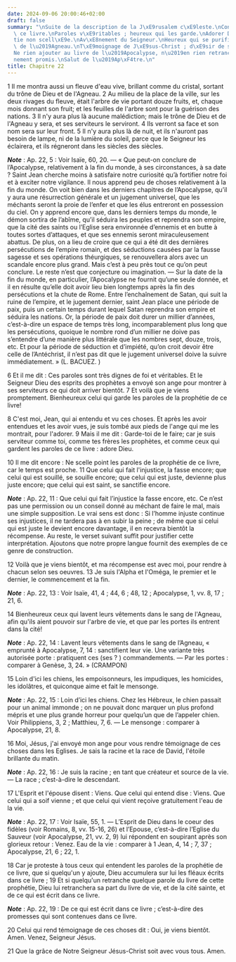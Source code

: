 ```yaml
---
date: 2024-09-06 20:00:46+02:00
draft: false
summary: "\nSuite de la description de la J\xE9rusalem c\xE9leste.\nConclusion de\
  \ ce livre.\nParoles v\xE9ritables ; heureux qui les garde.\nAdorer Dieu.\nProph\xE9\
  tie non scell\xE9e.\nAv\xE8nement du Seigneur.\nHeureux qui se purifie dans le sang\
  \ de l\u2019Agneau.\nT\xE9moignage de J\xE9sus-Christ ; d\xE9sir de son av\xE8nement.\n\
  Ne rien ajouter au livre de l\u2019Apocalypse, n\u2019en rien retrancher.\nAv\xE8\
  nement promis.\nSalut de l\u2019Ap\xF4tre.\n"
title: Chapitre 22
---
```





1 Il me montra aussi un fleuve d'eau vive, brillant comme du cristal, sortant du trône de Dieu et de l'Agneau. 2 Au milieu de la place de la ville, sur les deux rivages du fleuve, était l'arbre de vie portant douze fruits, et, chaque mois donnant son fruit; et les feuilles de l'arbre sont pour la guérison des nations. 3 Il n'y aura plus là aucune malédiction; mais le trône de Dieu et de l'Agneau y sera, et ses serviteurs le serviront. 4 Ils verront sa face et son nom sera sur leur front. 5 Il n'y aura plus là de nuit, et ils n'auront pas besoin de lampe, ni de la lumière du soleil, parce que le Seigneur les éclairera, et ils régneront dans les siècles des siècles.

***Note*** :  Ap. 22, 5 : Voir Isaïe, 60, 20. ― « Que peut-on conclure de l’Apocalypse, relativement à la fin du monde, à ses circonstances, à sa date ? Saint Jean cherche moins à satisfaire notre curiosité qu’à fortifier notre foi et à exciter notre vigilance. Il nous apprend peu de choses relativement à la fin du monde. On voit bien dans les derniers chapitres de l’Apocalypse, qu’il y aura une résurrection générale et un jugement universel, que les méchants seront la proie de l’enfer et que les élus entreront en possession du ciel. On y apprend encore que, dans les derniers temps du monde, le démon sortira de l’abîme, qu’il séduira les peuples et reprendra son empire, que la cité des saints ou l’Eglise sera environnée d’ennemis et en butte à toutes sortes d’attaques, et que ses ennemis seront miraculeusement abattus. De plus, on a lieu de croire que ce qui a été dit des dernières persécutions de l’empire romain, et des séductions causées par la fausse sagesse et ses opérations théurgiques, se renouvellera alors avec
un scandale encore plus grand. Mais c’est à peu près tout ce qu’on peut conclure. Le reste n’est que conjecture ou imagination. ― Sur la date de la fin du monde, en particulier, l’Apocalypse ne fournit qu’une seule donnée, et il en résulte qu’elle doit avoir lieu bien longtemps après la fin des persécutions et la chute de Rome. Entre l’enchaînement de Satan, qui suit la ruine de l’empire, et le jugement dernier, saint Jean place une période de paix, puis un certain temps durant lequel Satan reprendra son empire et séduira les nations. Or, la période de paix doit durer un millier d’années, c’est-à-dire un espace de temps très long, incomparablement plus long que les persécutions, quoique le nombre rond d’un millier ne doive pas s’entendre d’une manière plus littérale que les nombres sept, douze, trois, etc. Et pour la période de séduction et d’impiété, qu’on croit devoir être celle de l’Antéchrist, il n’est pas dit que le jugement universel doive la suivre immédiatement. » (L. BACUEZ. )


6 Et il me dit : Ces paroles sont très dignes de foi et véritables. Et le Seigneur Dieu des esprits des prophètes a envoyé son ange pour montrer à ses serviteurs ce qui doit arriver bientôt. 7 Et voilà que je viens promptement. Bienheureux celui qui garde les paroles de la prophétie de ce livre!


8 C'est moi, Jean, qui ai entendu et vu ces choses. Et après les avoir entendues et les avoir vues, je suis tombé aux pieds de l'ange qui me les montrait, pour l'adorer. 9 Mais il me dit : Garde-toi de le faire; car je suis serviteur comme toi, comme tes frères les prophètes, et comme ceux qui gardent les paroles de ce livre : adore Dieu.


10 Il me dit encore : Ne scelle point les paroles de la prophétie de ce livre, car le temps est proche. 11 Que celui qui fait l'injustice, la fasse encore; que celui qui est souillé, se souille encore; que celui qui est juste, devienne plus juste encore; que celui qui est saint, se sanctifie encore.

***Note*** :  Ap. 22, 11 : Que celui qui fait l’injustice la fasse encore, etc. Ce n’est pas une permission ou un conseil donné au méchant de faire le mal, mais une simple supposition. Le vrai sens est donc : Si l’homme injuste continue ses injustices, il ne tardera pas à en subir la peine ; de même que si celui qui est juste le devient encore davantage, il en recevra bientôt la récompense. Au reste, le verset suivant suffit pour justifier cette interprétation. Ajoutons que notre propre langue fournit des exemples de ce genre de construction.


12 Voilà que je viens bientôt, et ma récompense est avec moi, pour rendre à chacun selon ses oeuvres. 13 Je suis l'Alpha et l'Oméga, le premier et le dernier, le commencement et la fin.

***Note*** :  Ap. 22, 13 : Voir Isaïe, 41, 4 ; 44, 6 ; 48, 12 ; Apocalypse, 1, vv. 8, 17 ; 21, 6.

14 Bienheureux ceux qui lavent leurs vêtements dans le sang de l'Agneau, afin qu'ils aient pouvoir sur l'arbre de vie, et que par les portes ils entrent dans la cité!

***Note*** :  Ap. 22, 14 : Lavent leurs vêtements dans le sang de l’Agneau, « emprunté à Apocalypse, 7, 14 : sanctifient leur vie. Une variante très autorisée porte : pratiquent ces (ses ? ) commandements. ― Par les portes : comparer à Genèse, 3, 24. » (CRAMPON)

15 Loin d'ici les chiens, les empoisonneurs, les impudiques, les homicides, les idolâtres, et quiconque aime et fait le mensonge.

***Note*** :  Ap. 22, 15 : Loin d’ici les chiens. Chez les Hébreux, le chien passait pour un animal immonde ; on ne pouvait donc marquer un plus profond mépris et une plus grande horreur pour quelqu’un que de l’appeler chien. Voir Philippiens, 3, 2 ; Matthieu, 7, 6. ― Le mensonge : comparer à Apocalypse, 21, 8.

16 Moi, Jésus, j'ai envoyé mon ange pour vous rendre témoignage de ces choses dans les Eglises. Je sais la racine et la race de David, l'étoile brillante du matin.

***Note*** :  Ap. 22, 16 : Je suis la racine ; en tant que créateur et source de la vie. ― La race ; c’est-à-dire le descendant.


17 L'Esprit et l'épouse disent : Viens. Que celui qui entend dise : Viens. Que celui qui a soif vienne ; et que celui qui vient reçoive gratuitement l'eau de la vie.

***Note*** :  Ap. 22, 17 : Voir Isaïe, 55, 1. ― L’Esprit de Dieu dans le coeur des fidèles (voir Romains, 8, vv. 15-16, 26) et l’Epouse, c’est-à-dire l’Eglise du Sauveur (voir Apocalypse, 21, vv. 2, 9) lui répondent en soupirant après son glorieux retour : Venez. Eau de la vie : comparer à 1 Jean, 4, 14 ; 7, 37 ; Apocalypse, 21, 6 ; 22, 1.


18 Car je proteste à tous ceux qui entendent les paroles de la prophétie de ce livre, que si quelqu'un y ajoute, Dieu accumulera sur lui les fléaux écrits dans ce livre ; 19 Et si quelqu'un retranche quelque parole du livre de cette prophétie, Dieu lui retranchera sa part du livre de vie, et de la cité sainte, et de ce qui est écrit dans ce livre.

***Note*** :  Ap. 22, 19 : De ce qui est écrit dans ce livre ; c’est-à-dire des promesses qui sont contenues dans ce livre.


20 Celui qui rend témoignage de ces choses dit : Oui, je viens bientôt. Amen. Venez, Seigneur Jésus.


21 Que la grâce de Notre Seigneur Jésus-Christ soit avec vous tous. Amen.

